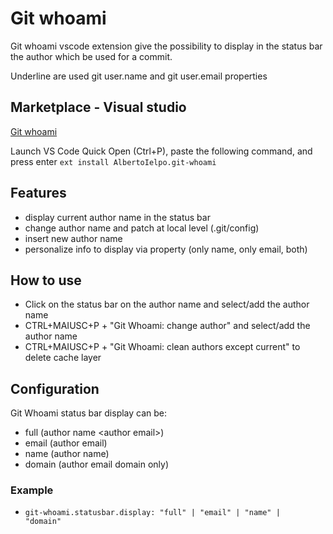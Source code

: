 # Git whoami

Git whoami vscode extension give the possibility to display in the status bar the author which be used for a commit.

Underline are used git user.name and git user.email properties

## Marketplace - Visual studio
<a href="https://marketplace.visualstudio.com/items?itemName=AlbertoIelpo.git-whoami"> Git whoami </a>

Launch VS Code Quick Open (Ctrl+P), paste the following command, and press enter
<code>ext install AlbertoIelpo.git-whoami</code>

## Features

-   display current author name <author email> in the status bar
-   change author name and patch at local level (.git/config)
-   insert new author name
-   personalize info to display via property (only name, only email, both)

## How to use

-   Click on the status bar on the author name and select/add the author name
-   CTRL+MAIUSC+P + "Git Whoami: change author" and select/add the author name
-   CTRL+MAIUSC+P + "Git Whoami: clean authors except current" to delete cache layer

## Configuration

Git Whoami status bar display can be:

-   full (author name \<author email\>)
-   email (author email)
-   name (author name)
-   domain (author email domain only)

### Example

-   <code>git-whoami.statusbar.display: "full" | "email" | "name" | "domain" </code>
